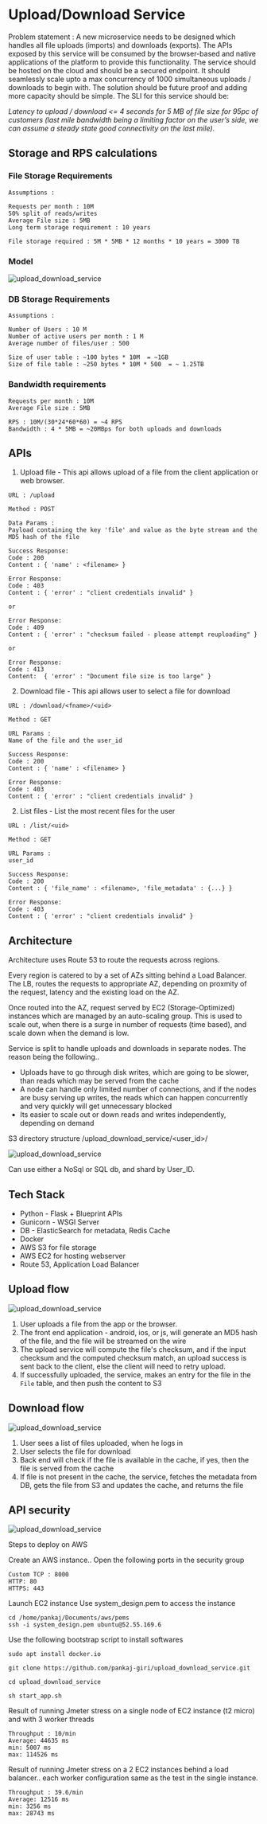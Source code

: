 # Upload/Download Service

Problem statement​ : A new microservice needs to be designed which handles all file uploads
(imports) and downloads (exports). The APIs exposed by this service will be consumed by the
browser-based and native applications of the platform to provide this functionality. The service
should be hosted on the cloud and should be a secured endpoint. It should seamlessly scale
upto a max concurrency of 1000 simultaneous uploads / downloads to begin with. The solution
should be future proof and adding more capacity should be simple. The SLI for this service
should be:

<i>Latency to upload / download <= 4 seconds for 5 MB of file size for 95pc of customers (last mile
bandwidth being a limiting factor on the user’s side, we can assume a steady state good
connectivity on the last mile).</i>

## Storage and RPS calculations

### File Storage Requirements
```
Assumptions :

Requests per month : 10M 
50% split of reads/writes
Average File size : 5MB
Long term storage requirement : 10 years

File storage required : 5M * 5MB * 12 months * 10 years = 3000 TB
```

### Model
![upload_download_service](architecture/sql_er_diagram.jpg?raw=true)

### DB Storage Requirements

```
Assumptions :

Number of Users : 10 M
Number of active users per month : 1 M
Average number of files/user : 500

Size of user table : ~100 bytes * 10M  = ~1GB
Size of file table : ~250 bytes * 10M * 500  = ~ 1.25TB

```

### Bandwidth requirements
```
Requests per month : 10M 
Average File size : 5MB

RPS : 10M/(30*24*60*60) = ~4 RPS
Bandwidth : 4 * 5MB = ~20MBps for both uploads and downloads

```

## APIs
1. Upload file - This api allows upload of a file from the client application or web browser.

```
URL : /upload

Method : POST

Data Params :
Payload containing the key 'file' and value as the byte stream and the MD5 hash of the file

Success Response:
Code : 200
Content : { 'name' : <filename> }

Error Response:
Code : 403
Content : { 'error' : "client credentials invalid" }

or 

Error Response:
Code : 409
Content : { 'error' : "checksum failed - please attempt reuploading" }

or

Error Response:
Code : 413
Content:  { 'error' : "Document file size is too large" }

```


2. Download file - This api allows user to select a file for download

```
URL : /download/<fname>/<uid> 

Method : GET

URL Params :
Name of the file and the user_id

Success Response:
Code : 200
Content : { 'name' : <filename> }

Error Response:
Code : 403
Content : { 'error' : "client credentials invalid" }

```

2. List files - List the most recent files for the user

```
URL : /list/<uid> 

Method : GET

URL Params :
user_id

Success Response:
Code : 200
Content : { 'file_name' : <filename>, 'file_metadata' : {...} }

Error Response:
Code : 403
Content : { 'error' : "client credentials invalid" }

```

## Architecture
Architecture uses Route 53 to route the requests across regions.

Every region is catered to by a set of AZs sitting behind a Load Balancer. The LB, routes the requests to appropriate AZ, depending on proxmity of the request, latency and the existing load on the AZ. 

Once routed into the AZ, request served by EC2 (Storage-Optimized) instances which are managed by an auto-scaling group. This is used to scale out, when there is a surge in number of requests (time based), and scale down when the demand is low.

Service is split to handle uploads and downloads in separate nodes. The reason being the following..

* Uploads have to go through disk writes, which are going to be slower, than reads which may be served from the cache
* A node can handle only limited number of connections, and if the nodes are busy serving up writes, the reads which can happen concurrently and very quickly will get unnecessary blocked
* Its easier to scale out or down reads and writes independently, depending on demand

S3 directory structure
/upload_download_service/<user_id>/<files>

![upload_download_service](architecture/service_architecture2.jpg?raw=true)

Can use either a NoSql or SQL db, and shard by User_ID.

## Tech Stack
* Python - Flask + Blueprint APIs
* Gunicorn - WSGI Server
* DB - ElasticSearch for metadata, Redis Cache
* Docker
* AWS S3 for file storage
* AWS EC2 for hosting webserver
* Route 53, Application Load Balancer


## Upload flow
![upload_download_service](architecture/upload_flow.jpg?raw=true)

1. User uploads a file from the app or the browser. 
2. The front end application - android, ios, or js, will generate an MD5 hash of the file, and the file will be streamed on the wire
3. The upload service will compute  the file's checksum, and if the input checksum and the computed checksum match, an upload success is sent back to the client, else the client will need to retry upload.
4. If successfully uploaded, the service, makes an entry for the file in the ```File``` table, and then push the content to S3

## Download flow
![upload_download_service](architecture/download_flow.jpg?raw=true)

1. User sees a list of files uploaded, when he logs in 
2. User selects the file for download
3. Back end will check if the file is available in the cache, if yes, then the file is served from the cache
4. If file is not present in the cache, the service, fetches the metadata from DB, gets the file from S3 and updates the cache, and returns the file


## API security
![upload_download_service](architecture/api_security.jpg?raw=true)

Steps to deploy on AWS

Create an AWS instance..
Open the following ports in the security group

```
Custom TCP : 8000
HTTP: 80
HTTPS: 443
```

Launch EC2 instance
Use system_design.pem to access the instance

```
cd /home/pankaj/Documents/aws/pems
ssh -i system_design.pem ubuntu@52.55.169.6
```

Use the following bootstrap script to install softwares

```
sudo apt install docker.io
```



```
git clone https://github.com/pankaj-giri/upload_download_service.git

cd upload_download_service

sh start_app.sh
```

Result of running Jmeter stress on a single node of EC2 instance (t2 micro) and with 3 worker threads

```
Throughput : 10/min
Average: 44635 ms
min: 5007 ms
max: 114526 ms
```

Result of running Jmeter stress on a 2 EC2 instances behind a load balancer.. each worker configuration same as the test in the single instance.

```
Throughput : 39.6/min
Average: 12516 ms
min: 3256 ms
max: 28743 ms
```
